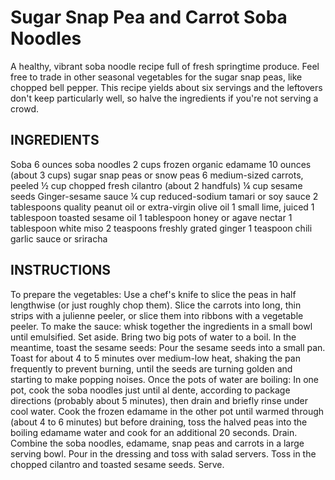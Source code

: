 # Sugar Snap Pea and Carrot Soba Noodles

A healthy, vibrant soba noodle recipe full of fresh springtime produce. Feel free to trade in other seasonal vegetables for the sugar snap peas, like chopped bell pepper. This recipe yields about six servings and the leftovers don't keep particularly well, so halve the ingredients if you're not serving a crowd.
## INGREDIENTS
Soba
6 ounces soba noodles
2 cups frozen organic edamame
10 ounces (about 3 cups) sugar snap peas or snow peas
6 medium-sized carrots, peeled
½ cup chopped fresh cilantro (about 2 handfuls)
¼ cup sesame seeds
Ginger-sesame sauce
¼ cup reduced-sodium tamari or soy sauce
2 tablespoons quality peanut oil or extra-virgin olive oil
1 small lime, juiced
1 tablespoon toasted sesame oil
1 tablespoon honey or agave nectar
1 tablespoon white miso
2 teaspoons freshly grated ginger
1 teaspoon chili garlic sauce or sriracha

## INSTRUCTIONS
To prepare the vegetables: Use a chef's knife to slice the peas in half lengthwise (or just roughly chop them). Slice the carrots into long, thin strips with a julienne peeler, or slice them into ribbons with a vegetable peeler.
To make the sauce: whisk together the ingredients in a small bowl until emulsified. Set aside.
Bring two big pots of water to a boil. In the meantime, toast the sesame seeds: Pour the sesame seeds into a small pan. Toast for about 4 to 5 minutes over medium-low heat, shaking the pan frequently to prevent burning, until the seeds are turning golden and starting to make popping noises.
Once the pots of water are boiling: In one pot, cook the soba noodles just until al dente, according to package directions (probably about 5 minutes), then drain and briefly rinse under cool water. Cook the frozen edamame in the other pot until warmed through (about 4 to 6 minutes) but before draining, toss the halved peas into the boiling edamame water and cook for an additional 20 seconds. Drain.
Combine the soba noodles, edamame, snap peas and carrots in a large serving bowl. Pour in the dressing and toss with salad servers. Toss in the chopped cilantro and toasted sesame seeds. Serve.
